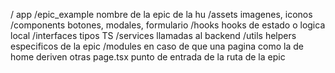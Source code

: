 / app
   /epic_example   nombre de la epic de la hu 
   /assets         imagenes, iconos 
   /components     botones, modales, formulario
   /hooks          hooks de estado o logica local
   /interfaces     tipos TS
   /services       llamadas al backend 
   /utils          helpers especificos de la epic
   /modules        en caso de que una pagina como la de home deriven otras 
   page.tsx        punto de entrada de la ruta de la epic